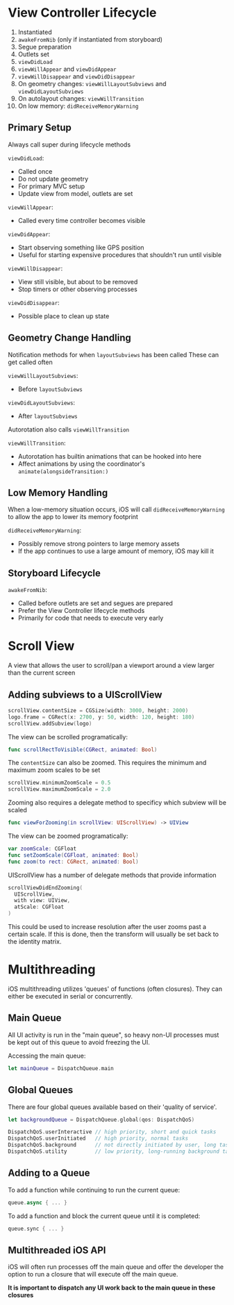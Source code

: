 # View Controller Lifecycle

  1. Instantiated
  2. `awakeFromNib` (only if instantiated from storyboard)
  3. Segue preparation
  4. Outlets set
  5. `viewDidLoad`
  6. `viewWillAppear` and `viewDidAppear`
  7. `viewWillDisappear` and `viewDidDisappear`
  8. On geometry changes: `viewWillLayoutSubviews` and `viewDidLayoutSubviews`
  9. On autolayout changes: `viewWillTransition`
  10. On low memory: `didReceiveMemoryWarning`

## Primary Setup

Always call super during lifecycle methods

`viewDidLoad`:
  - Called once
  - Do not update geometry
  - For primary MVC setup
  - Update view from model, outlets are set

`viewWillAppear`:
  - Called every time controller becomes visible

`viewDidAppear`:
  - Start observing something like GPS position
  - Useful for starting expensive procedures that shouldn't run until visible

`viewWillDisappear`:
  - View still visible, but about to be removed
  - Stop timers or other observing processes 

`viewDidDisappear`:
  - Possible place to clean up state

## Geometry Change Handling

Notification methods for when `layoutSubviews` has been called
These can get called often

`viewWillLayoutSubviews`:
  - Before `layoutSubviews`

`viewDidLayoutSubviews`:
  - After `layoutSubviews`

Autorotation also calls `viewWillTransition` 

`viewWillTransition`:
  - Autorotation has builtin animations that can be hooked into here 
  - Affect animations by using the coordinator's `animate(alongsideTransition:)`

## Low Memory Handling

When a low-memory situation occurs, iOS will call `didReceiveMemoryWarning` to
allow the app to lower its memory footprint

`didReceiveMemoryWarning`:
  - Possibly remove strong pointers to large memory assets
  - If the app continues to use a large amount of memory, iOS may kill it

## Storyboard Lifecycle

`awakeFromNib`:
  - Called before outlets are set and segues are prepared
  - Prefer the View Controller lifecycle methods
  - Primarily for code that needs to execute very early

# Scroll View

A view that allows the user to scroll/pan a viewport around a view larger than
the current screen

## Adding subviews to a UIScrollView

```swift
scrollView.contentSize = CGSize(width: 3000, height: 2000)
logo.frame = CGRect(x: 2700, y: 50, width: 120, height: 180)
scrollView.addSubview(logo)
```
  
The view can be scrolled programatically:

```swift
func scrollRectToVisible(CGRect, animated: Bool)
```

The `contentSize` can also be zoomed. This requires the minimum and maximum zoom
scales to be set

```swift
scrollView.minimumZoomScale = 0.5
scrollView.maximumZoomScale = 2.0
```

Zooming also requires a delegate method to specificy which subview will be 
scaled

```swift
func viewForZooming(in scrollView: UIScrollView) -> UIView
```

The view can be zoomed programatically:

```swift
var zoomScale: CGFloat
func setZoomScale(CGFloat, animated: Bool)
func zoom(to rect: CGRect, animated: Bool)
```

UIScrollView has a number of delegate methods that provide information

```swift
scrollViewDidEndZooming(
  UIScrollView,
  with view: UIView,
  atScale: CGFloat
)
```

This could be used to increase resolution after the user zooms past a certain
scale. If this is done, then the transform will usually be set back to the 
identity matrix.

# Multithreading

iOS multithreading utilizes 'queues' of functions (often closures). They can 
either be executed in serial or concurrently.

## Main Queue

All UI activity is run in the "main queue", so heavy non-UI processes must be 
kept out of this queue to avoid freezing the UI.

Accessing the main queue:

```swift
let mainQueue = DispatchQueue.main
```

## Global Queues

There are four global queues available based on their 'quality of service'.

```swift
let backgroundQueue = DispatchQueue.global(qos: DispatchQoS)

DispatchQoS.userInteractive // high priority, short and quick tasks
DispatchQoS.userInitiated   // high priority, normal tasks
DispatchQoS.background      // not directly initiated by user, long tasks
DispatchQoS.utility         // low priority, long-running background tasks
```

## Adding to a Queue

To add a function while continuing to run the current queue:

```swift
queue.async { ... }
```

To add a function and block the current queue until it is completed:

```swift
queue.sync { ... }
```

## Multithreaded iOS API

iOS will often run processes off the main queue and offer the developer the
option to run a closure that will execute off the main queue.

__It is important to dispatch any UI work back to the main queue in these 
closures__



